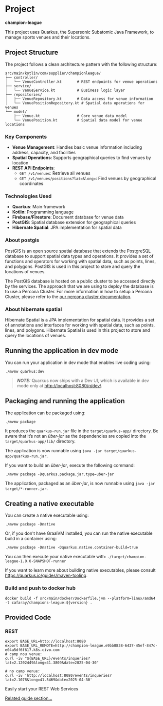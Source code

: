 # Project

**champion-league**

This project uses Quarkus, the Supersonic Subatomic Java Framework, to manage sports venues and their locations.

## Project Structure

The project follows a clean architecture pattern with the following structure:

```plaintext
src/main/kotlin/com/supplier/championleague/
├── controller/
│   └── VenueController.kt       # REST endpoints for venue operations
├── service/
│   └── VenueService.kt          # Business logic layer
├── repositories/
│   ├── VenueRepository.kt       # Data access for venue information
│   └── VenuePositionRepository.kt # Spatial data operations for venues
└── model/
    ├── Venue.kt                 # Core venue data model
    └── VenuePosition.kt         # Spatial data model for venue locations
```

### Key Components

- **Venue Management**: Handles basic venue information including address, capacity, and facilities
- **Spatial Operations**: Supports geographical queries to find venues by location
- **REST API Endpoints**:
  - `GET /v1/venues`: Retrieve all venues
  - `GET /v1/venues/positions?lat=&long=`: Find venues by geographical coordinates

### Technologies Used

- **Quarkus**: Main framework
- **Kotlin**: Programming language
- **Firebase/Firestore**: Document database for venue data
- **PostGIS**: Spatial database extension for geographical queries
- **Hibernate Spatial**: JPA implementation for spatial data

### About postgis

PostGIS is an open source spatial database that extends the PostgreSQL database to support spatial data types and operations. It provides a set of functions and operators for working with spatial data, such as points, lines, and polygons. PostGIS is used in this project to store and query the locations of venues.

The PostGIS database is hosted on a public cluster to be accessed directly by the services. The approach that we are using to deploy the database is to use a Percona Cluster. For more information in how to setup a Percona Cluster, please refer to the [our percona cluster documentation](./spatialDatabase.md).

### About hibernate spatial

Hibernate Spatial is a JPA implementation for spatial data. It provides a set of annotations and interfaces for working with spatial data, such as points, lines, and polygons. Hibernate Spatial is used in this project to store and query the locations of venues.

## Running the application in dev mode

You can run your application in dev mode that enables live coding using:

```shell script
./mvnw quarkus:dev
```

> **_NOTE:_**  Quarkus now ships with a Dev UI, which is available in dev mode only at <http://localhost:8080/q/dev/>.

## Packaging and running the application

The application can be packaged using:

```shell script
./mvnw package
```

It produces the `quarkus-run.jar` file in the `target/quarkus-app/` directory.
Be aware that it’s not an _über-jar_ as the dependencies are copied into the `target/quarkus-app/lib/` directory.

The application is now runnable using `java -jar target/quarkus-app/quarkus-run.jar`.

If you want to build an _über-jar_, execute the following command:

```shell script
./mvnw package -Dquarkus.package.jar.type=uber-jar
```

The application, packaged as an _über-jar_, is now runnable using `java -jar target/*-runner.jar`.

## Creating a native executable

You can create a native executable using:

```shell script
./mvnw package -Dnative
```

Or, if you don't have GraalVM installed, you can run the native executable build in a container using:

```shell script
./mvnw package -Dnative -Dquarkus.native.container-build=true
```

You can then execute your native executable with: `./target/champion-league-1.0.0-SNAPSHOT-runner`

If you want to learn more about building native executables, please consult <https://quarkus.io/guides/maven-tooling>.

### Build and push to docker hub

`docker build -f src/main/docker/Dockerfile.jvm --platform=linux/amd64 -t cafaray/champions-league:${version} .`


## Provided Code

### REST

```shell script
export BASE_URL=http://localhost:8080
export BASE_URL_REMOTE=http://champion-league.e9bb0838-6437-45ef-847c-e04a5df6f617.k8s.civo.com
# camp nou venue:
curl -iv "${BASE_URL}/events/inqueries?lat=2.1202449&long=41.3809&date=2025-04-30"
```

```shell script
# no camp venue:
curl -iv 'http://localhost:8080/events/inqueries?lat=2.1078&long=41.5469&date=2025-04-30'
```
Easily start your REST Web Services

[Related guide section...](https://quarkus.io/guides/getting-started-reactive#reactive-jax-rs-resources)

